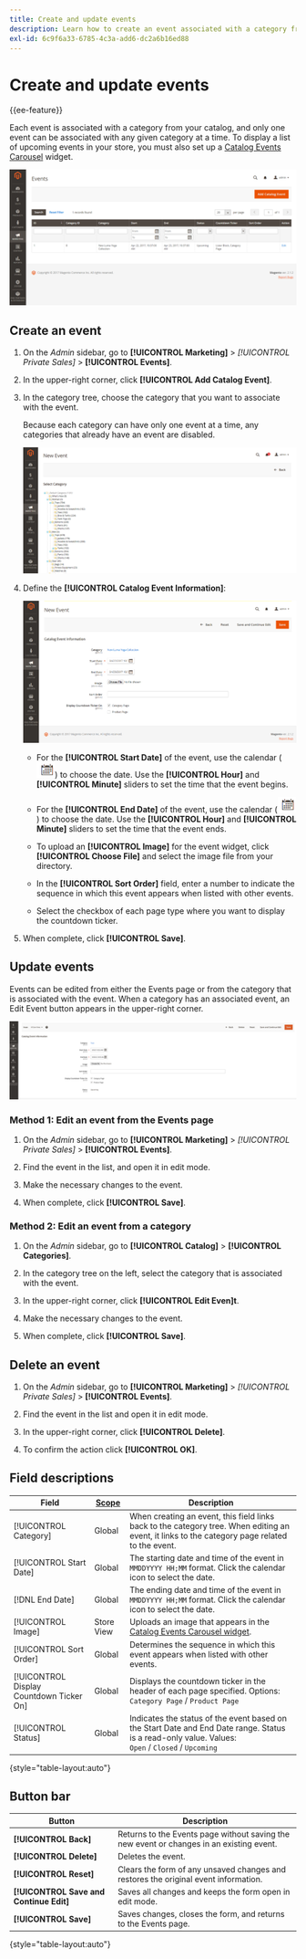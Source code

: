 ```yaml
---
title: Create and update events
description: Learn how to create an event associated with a category from your catalog.
exl-id: 6c9f6a33-6785-4c3a-add6-dc2a6b16ed88
---
```

# Create and update events

{{ee-feature}}

Each event is associated with a category from your catalog, and only one event can be associated with any given category at a time. To display a list of upcoming events in your store, you must also set up a [Catalog Events Carousel](../content-design/widget-event-carousel.md) widget.

![Events list](./assets/category-events.png)<!-- zoom -->

## Create an event

1. On the _Admin_ sidebar, go to **[!UICONTROL Marketing]** > _[!UICONTROL Private Sales]_ > **[!UICONTROL Events]**.

1. In the upper-right corner, click **[!UICONTROL Add Catalog Event]**.

1. In the category tree, choose the category that you want to associate with the event.

   Because each category can have only one event at a time, any categories that already have an event are disabled.

   ![New event - category tree](./assets/catalog-events-category-tree.png)<!-- zoom -->

1. Define the **[!UICONTROL Catalog Event Information]**:

   ![Catalog event information](./assets/catalog-event-information.png)<!-- zoom -->

   - For the **[!UICONTROL Start Date]** of the event, use the calendar (![Calendar icon](../assets/icon-calendar.png)) to choose the date. Use the **[!UICONTROL Hour]** and **[!UICONTROL Minute]** sliders to set the time that the event begins.

   - For the **[!UICONTROL End Date]** of the event, use the calendar (![Calendar icon](../assets/icon-calendar.png)) to choose the date. Use the **[!UICONTROL Hour]** and **[!UICONTROL Minute]** sliders to set the time that the event ends.

   - To upload an **[!UICONTROL Image]** for the event widget, click **[!UICONTROL Choose File]** and select the image file from your directory.

   - In the **[!UICONTROL Sort Order]** field, enter a number to indicate the sequence in which this event appears when listed with other events.

   - Select the checkbox of each page type where you want to display the countdown ticker.

1. When complete, click **[!UICONTROL Save]**.

## Update events

Events can be edited from either the Events page or from the category that is associated with the event. When a category has an associated event, an Edit Event button appears in the upper-right corner.

![Event information](./assets/catalog-event-updating.png)<!-- zoom -->

### Method 1: Edit an event from the Events page

1. On the _Admin_ sidebar, go to **[!UICONTROL Marketing]** > _[!UICONTROL Private Sales]_ > **[!UICONTROL Events]**.

1. Find the event in the list, and open it in edit mode.

1. Make the necessary changes to the event.

1. When complete, click **[!UICONTROL Save]**.

### Method 2: Edit an event from a category

1. On the _Admin_ sidebar, go to **[!UICONTROL Catalog]** > **[!UICONTROL Categories]**.

1. In the category tree on the left, select the category that is associated with the event.

1. In the upper-right corner, click **[!UICONTROL Edit Even]t**.

1. Make the necessary changes to the event.

1. When complete, click **[!UICONTROL Save]**.

## Delete an event

1. On the _Admin_ sidebar, go to **[!UICONTROL Marketing]** > _[!UICONTROL Private Sales]_ > **[!UICONTROL Events]**.

1. Find the event in the list and open it in edit mode.

1. In the upper-right corner, click **[!UICONTROL Delete]**.

1. To confirm the action click **[!UICONTROL OK]**.

## Field descriptions

|Field|[Scope](../getting-started/websites-stores-views.md#scope-settings)|Description|
|--- |--- |--- |
|[!UICONTROL Category]|Global|When creating an event, this field links back to the category tree. When editing an event, it links to the category page related to the event.|
|[!UICONTROL Start Date]|Global|The starting date and time of the event in `MMDDYYYY HH;MM` format. Click the calendar icon to select the date.|
|[!DNL End Date]|Global|The ending date and time of the event in `MMDDYYYY HH;MM` format. Click the calendar icon to select the date.|
|[!UICONTROL Image]|Store View|Uploads an image that appears in the [Catalog Events Carousel widget](../content-design/widget-event-carousel.md).|
|[!UICONTROL Sort Order]|Global|Determines the sequence in which this event appears when listed with other events.|
|[!UICONTROL Display Countdown Ticker On]|Global|Displays the countdown ticker in the header of each page specified. Options: `Category Page` / `Product Page`|
|[!UICONTROL Status]|Global|Indicates the status of the event based on the Start Date and End Date range. Status is a read-only value. Values: `Open` / `Closed` / `Upcoming`|

{style="table-layout:auto"}

## Button bar

|Button|Description|
|--- |--- |
|**[!UICONTROL Back]**|Returns to the Events page without saving the new event or changes in an existing event.|
|**[!UICONTROL Delete]**|Deletes the event.|
|**[!UICONTROL Reset]**|Clears the form of any unsaved changes and restores the original event information.|
|**[!UICONTROL Save and Continue Edit]**|Saves all changes and keeps the form open in edit mode.|
|**[!UICONTROL Save]**|Saves changes, closes the form, and returns to the Events page.|

{style="table-layout:auto"}

